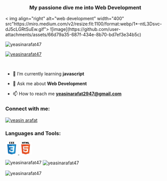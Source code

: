 <h3 align="center">My passione dive me into Web Development</h3>
< img align="right" alt="web development" width="400" src"https://miro.medium.com/v2/resize:fit:1100/format:webp/1*-ntL3Dsvc-dJ5cLGRtSuEw.gif">
![image](https://github.com/user-attachments/assets/66d79a35-687f-434e-8b70-bd7ef3e34b5c)

<p align="left"> <img src="https://komarev.com/ghpvc/?username=yeasinarafat47&label=Profile%20views&color=0e75b6&style=flat" alt="yeasinarafat47" /> </p>

<p align="left"> <a href="https://github.com/ryo-ma/github-profile-trophy"><img src="https://github-profile-trophy.vercel.app/?username=yeasinarafat47" alt="yeasinarafat47" /></a> </p>

<p align="left"> <a href="https://twitter.com/" target="blank"><img src="https://img.shields.io/twitter/follow/?logo=twitter&style=for-the-badge" alt="" /></a> </p>

- 🌱 I’m currently learning **javascript**

- 💬 Ask me about **Web Development**

- 📫 How to reach me **yeasinarafat2947@gmail.com**

<h3 align="left">Connect with me:</h3>
<p align="left">
<a href="https://fb.com/yeasin arafat" target="blank"><img align="center" src="https://raw.githubusercontent.com/rahuldkjain/github-profile-readme-generator/master/src/images/icons/Social/facebook.svg" alt="yeasin arafat" height="30" width="40" /></a>
</p>

<h3 align="left">Languages and Tools:</h3>
<p align="left"> <a href="https://www.w3schools.com/css/" target="_blank" rel="noreferrer"> <img src="https://raw.githubusercontent.com/devicons/devicon/master/icons/css3/css3-original-wordmark.svg" alt="css3" width="40" height="40"/> </a> <a href="https://www.w3.org/html/" target="_blank" rel="noreferrer"> <img src="https://raw.githubusercontent.com/devicons/devicon/master/icons/html5/html5-original-wordmark.svg" alt="html5" width="40" height="40"/> </a> </p>

<p><img align="left" src="https://github-readme-stats.vercel.app/api/top-langs?username=yeasinarafat47&show_icons=true&locale=en&layout=compact" alt="yeasinarafat47" /></p>

<p>&nbsp;<img align="center" src="https://github-readme-stats.vercel.app/api?username=yeasinarafat47&show_icons=true&locale=en" alt="yeasinarafat47" /></p>

<p><img align="center" src="https://github-readme-streak-stats.herokuapp.com/?user=yeasinarafat47&" alt="yeasinarafat47" /></p>



